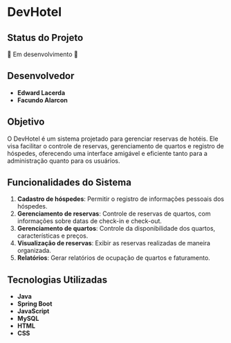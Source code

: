 # DevHotel

## Status do Projeto
🚧 Em desenvolvimento 🚧

## Desenvolvedor
- **Edward Lacerda**
- **Facundo Alarcon**

## Objetivo
O DevHotel é um sistema projetado para gerenciar reservas de hotéis. Ele visa facilitar o controle de reservas, gerenciamento de quartos e registro de hóspedes, oferecendo uma interface amigável e eficiente tanto para a administração quanto para os usuários.

## Funcionalidades do Sistema
1. **Cadastro de hóspedes**: Permitir o registro de informações pessoais dos hóspedes.
2. **Gerenciamento de reservas**: Controle de reservas de quartos, com informações sobre datas de check-in e check-out.
3. **Gerenciamento de quartos**: Controle da disponibilidade dos quartos, características e preços.
4. **Visualização de reservas**: Exibir as reservas realizadas de maneira organizada.
5. **Relatórios**: Gerar relatórios de ocupação de quartos e faturamento.

## Tecnologias Utilizadas
- **Java**
- **Spring Boot**
- **JavaScript**
- **MySQL**
- **HTML**
- **CSS**






